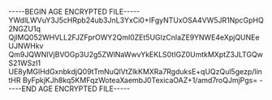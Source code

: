 -----BEGIN AGE ENCRYPTED FILE-----
YWdlLWVuY3J5cHRpb24ub3JnL3YxCi0+IFgyNTUxOSA4VW5JR1NpcGpHQ2NGZU1q
QjlMQ052WHVLL2FJZFprOWY2Qml0ZEt5UGlzCnlaZE9YNWE4eXpjQUNEeUJNWHkv
Qm9JQWNIVjBVOGp3U2g5ZWlNaWwvYkEKLS0tIGZ0UmtkMXptZ3JLTGQwS21WSzI1
UE8yMGlHdGxnbkdjQ09tTmNuQlVtZlkKMXRa7RgduksE+qUQzQul5gezp/lintHR
ByFpkjKJh8kq5KMFqzWoteaXaembJ0TexicaOAZ+1/amd7roQJmjPgs=
-----END AGE ENCRYPTED FILE-----
